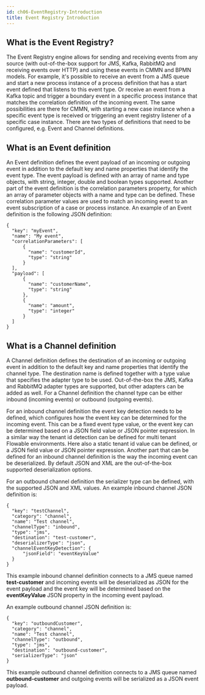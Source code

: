 ```yaml
---
id: ch06-EventRegistry-Introduction
title: Event Registry Introduction
---
```


## What is the Event Registry?

The Event Registry engine allows for sending and receiving events from any source (with out-of-the-box support for JMS, Kafka, RabbitMQ and receiving events over HTTP) and using these
events in CMMN and BPMN models. For example, it's possible to receive an event from a JMS queue and start a new process instance of a process definition that has a start event defined
that listens to this event type. Or receive an event from a Kafka topic and trigger a boundary event in a specific process instance that matches the correlation definition of the incoming event.
The same possibilities are there for CMMN, with starting a new case instance when a specific event type is received or triggering an event registry listener of a specific case instance.
There are two types of definitions that need to be configured, e.g. Event and Channel definitions.

## What is an Event definition

An Event definition defines the event payload of an incoming or outgoing event in addition to the default key and name properties that identify the event type.
The event payload is defined with an array of name and type objects, with string, integer, double and boolean types supported.
Another part of the event definition is the correlation parameters property, for which an array of parameter objects with a name and type can be defined.
These correlation parameter values are used to match an incoming event to an event subscription of a case or process instance.
An example of an Event definition is the following JSON definition:

    {
      "key": "myEvent",
      "name": "My event",
      "correlationParameters": [
          {
            "name": "customerId",
            "type": "string"
          }
      ],
      "payload": [
          {
            "name": "customerName",
            "type": "string"
          },
          {
            "name": "amount",
            "type": "integer"
          }
      ]
    }

## What is a Channel definition

A Channel definition defines the destination of an incoming or outgoing event in addition to the default key and name properties that identify the channel type.
The destination name is defined together with a type value that specifies the adapter type to be used. Out-of-the-box the JMS, Kafka and RabbitMQ adapter types are supported, but
other adapters can be added as well. For a Channel definition the channel type can be either inbound (incoming events) or outbound (outgoing events).

For an inbound channel definition the event key detection needs to be defined, which configures how the event key can be determined for the incoming event.
This can be a fixed event type value, or the event key can be determined based on a JSON field value or JSON pointer expression.
In a similar way the tenant id detection can be defined for multi tenant Flowable environments. Here also a static tenant id value can be defined, or a JSON field value or JSON pointer expression.
Another part that can be defined for an inbound channel definition is the way the incoming event can be deserialized.
By default JSON and XML are the out-of-the-box supported deserialization options.

For an outbound channel definition the serializer type can be defined, with the supported JSON and XML values.
An example inbound channel JSON definition is:

    {
      "key": "testChannel",
      "category": "channel",
      "name": "Test channel",
      "channelType": "inbound",
      "type": "jms",
      "destination": "test-customer",
      "deserializerType": "json",
      "channelEventKeyDetection": {
          "jsonField": "eventKeyValue"
      }
    }

This example inbound channel definition connects to a JMS queue named **test-customer** and incoming events will be deserialized as JSON for the event payload and the
event key will be determined based on the **eventKeyValue** JSON property in the incoming event payload.

An example outbound channel JSON definition is:

    {
      "key": "outboundCustomer",
      "category": "channel",
      "name": "Test channel",
      "channelType": "outbound",
      "type": "jms",
      "destination": "outbound-customer",
      "serializerType": "json"
    }
    
This example outbound channel definition connects to a JMS queue named **outbound-customer** and outgoing events will be serialized as a JSON event payload.
